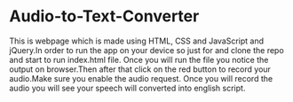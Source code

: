 # Audio-to-Text-Converter
This is webpage which is made using HTML, CSS and JavaScript and jQuery.In order to run the app on your device so just for and clone the repo and start to run index.html file.
Once you will run the file you notice the output on browser.Then after that click on the red button to record your audio.Make sure you enable the audio request.
Once you will record the audio you will see your speech will converted into english script.
